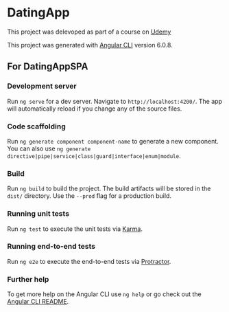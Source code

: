 # DatingApp
This project was delevoped as part of a course on [Udemy](https://udemy.com)

This project was generated with [Angular CLI](https://github.com/angular/angular-cli) version 6.0.8.
## For DatingAppSPA
  ### Development server

  Run `ng serve` for a dev server. Navigate to `http://localhost:4200/`. The app will automatically reload if you change any of the source files.

  ### Code scaffolding

  Run `ng generate component component-name` to generate a new component. You can also use `ng generate directive|pipe|service|class|guard|interface|enum|module`.

  ### Build

  Run `ng build` to build the project. The build artifacts will be stored in the `dist/` directory. Use the `--prod` flag for a production build.

  ### Running unit tests

  Run `ng test` to execute the unit tests via [Karma](https://karma-runner.github.io).

  ### Running end-to-end tests

  Run `ng e2e` to execute the end-to-end tests via [Protractor](http://www.protractortest.org/).

  ### Further help

  To get more help on the Angular CLI use `ng help` or go check out the [Angular CLI README](https://github.com/angular/angular-cli/blob/master/README.md).

